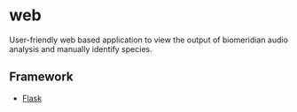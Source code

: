 # web
User-friendly web based application to view the output of biomeridian audio analysis and manually identify species.

## Framework
* [Flask](http://flask.pocoo.org/)
